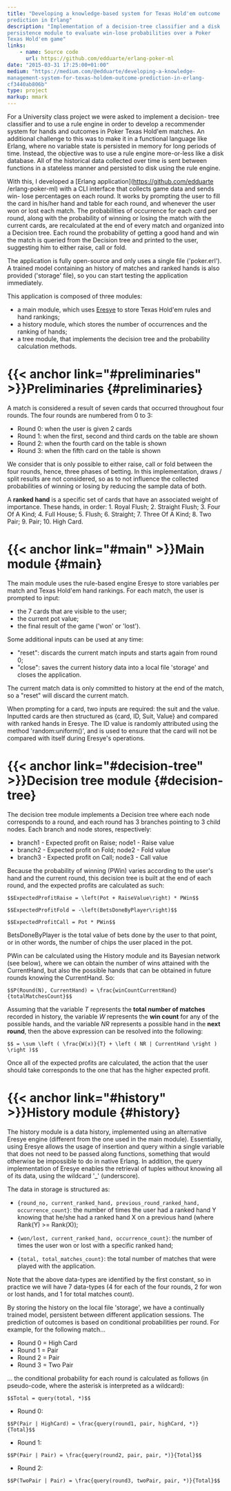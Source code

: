 ```yaml
---
title: "Developing a knowledge-based system for Texas Hold'em outcome
prediction in Erlang"
description: "Implementation of a decision-tree classifier and a disk
persistence module to evaluate win-lose probabilities over a Poker
Texas Hold'em game"
links:
    - name: Source code
      url: https://github.com/edduarte/erlang-poker-ml
date: "2015-03-31 17:25:00+01:00"
medium: "https://medium.com/@edduarte/developing-a-knowledge-
management-system-for-texas-holdem-outcome-prediction-in-erlang-
cf3440ab806b"
type: project
markup: mmark
---
```


For a University class project we were asked to implement a decision-
tree classifier and to use a rule engine in order to develop a
recommender system for hands and outcomes in Poker Texas Hold'em
matches. An additional challenge to this was to make it in a
functional language like Erlang, where no variable state is persisted
in memory for long periods of time. Instead, the objective was to use
a rule engine more-or-less like a disk database. All of the
historical data collected over time is sent between functions in a
stateless manner and persisted to disk using the rule engine.

With this, I developed a [Erlang
application](https://github.com/edduarte /erlang-poker-ml) with a CLI
interface that collects game data and sends win- lose percentages on
each round. It works by prompting the user to fill the card in
his/her hand and table for each round, and whenever the user won or
lost each match. The probabilities of occurrence for each card per
round, along with the probability of winning or losing the match with
the current cards, are recalculated at the end of every match and
organized into a Decision tree. Each round the probability of getting
a good hand and win the match is queried from the Decision tree and
printed to the user, suggesting him to either raise, call or fold.

The application is fully open-source and only uses a single file
('poker.erl'). A trained model containing an history of matches and
ranked hands is also provided ('storage' file), so you can start
testing the application immediately.

This application is composed of three modules:

- a main module, which uses
  [Eresye](http://sourceforge.net/projects/eresye/) to store Texas
  Hold'em rules and hand rankings;
- a history module, which stores the number of occurrences and the
  ranking of hands;
- a tree module, that implements the decision tree and the
  probability calculation methods.

# {{< anchor link="#preliminaries" >}}Preliminaries {#preliminaries}

A match is considered a result of seven cards that occurred
throughout four rounds. The four rounds are numbered from 0 to 3:

- Round 0: when the user is given 2 cards
- Round 1: when the first, second and third cards on the table are
  shown
- Round 2: when the fourth card on the table is shown
- Round 3: when the fifth card on the table is shown

We consider that is only possible to either raise, call or fold
between the four rounds, hence, three phases of betting. In this
implementation, draws / split results are not considered, so as to
not influence the collected probabilities of winning or losing by
reducing the sample data of both.

A **ranked hand** is a specific set of cards that have an associated
weight of importance. These hands, in order: 1. Royal Flush; 2.
Straight Flush; 3. Four Of A Kind; 4. Full House; 5. Flush; 6.
Straight; 7. Three Of A Kind; 8. Two Pair; 9. Pair; 10. High Card.



# {{< anchor link="#main" >}}Main module {#main}

The main module uses the rule-based engine Eresye to store variables
per match and Texas Hold'em hand rankings. For each match, the user
is prompted to input:

- the 7 cards that are visible to the user;
- the current pot value;
- the final result of the game ('won' or 'lost').

Some additional inputs can be used at any time:

- "reset": discards the current match inputs and starts again from
  round 0;
- "close": saves the current history data into a local file 'storage'
  and closes the application.

The current match data is only committed to history at the end of the
match, so a "reset" will discard the current match.

When prompting for a card, two inputs are required: the suit and the
value. Inputted cards are then structured as {card, ID, Suit, Value}
and compared with ranked hands in Eresye. The ID value is randomly
attributed using the method 'random:uniform()', and is used to ensure
that the card will not be compared with itself during Eresye's
operations.



# {{< anchor link="#decision-tree" >}}Decision tree module {#decision-tree}

The decision tree module implements a Decision tree where each node
corresponds to a round, and each round has 3 branches pointing to 3
child nodes. Each branch and node stores, respectively:

- branch1 - Expected profit on Raise; node1 - Raise value
- branch2 - Expected profit on Fold; node2 - Fold value
- branch3 - Expected profit on Call; node3 - Call value

Because the probability of winning (PWin) varies according to the
user's hand and the current round, this decision tree is built at the
end of each round, and the expected profits are calculated as such:

`$$ExpectedProfitRaise = \left(Pot + RaiseValue\right) * PWin$$`

`$$ExpectedProfitFold = -\left(BetsDoneByPlayer\right)$$`

`$$ExpectedProfitCall = Pot * PWin$$`

BetsDoneByPlayer is the total value of bets done by the user to that
point, or in other words, the number of chips the user placed in the
pot.

PWin can be calculated using the History module and its Bayesian
network (see below), where we can obtain the number of wins attained
with the CurrentHand, but also the possible hands that can be
obtained in future rounds knowing the CurrentHand. So:

`$$P(Round(N), CurrentHand) =
\frac{winCountCurrentHand}{totalMatchesCount}$$`

Assuming that the variable *T* represents the **total number of
matches** recorded in history, the variable *W* represents the **win
count** for any of the possible hands, and the variable *NR*
represents a possible hand in the **next round**, then the above
expression can be resolved into the following:

`$$ = \sum \left ( \frac{W(x)}{T} + \left ( NR | CurrentHand \right )
\right )$$`

Once all of the expected profits are calculated, the action that the
user should take corresponds to the one that has the higher expected
profit.



# {{< anchor link="#history" >}}History module {#history}

The history module is a data history, implemented using an
alternative Eresye engine (different from the one used in the main
module). Essentially, using Eresye allows the usage of insertion and
query within a single variable that does not need to be passed along
functions, something that would otherwise be impossible to do in
native Erlang. In addition, the query implementation of Eresye
enables the retrieval of tuples without knowing all of its data,
using the wildcard '_' (underscore).

The data in storage is structured as:

- ``{round_no, current_ranked_hand, previous_round_ranked_hand,
  occurrence_count}``: the number of times the user had a ranked hand
  Y knowing that he/she had a ranked hand X on a previous hand (where
  Rank(Y) >= Rank(X));

- ``{won/lost, current_ranked_hand, occurrence_count}``: the number
  of times the user won or lost with a specific ranked hand;

- ``{total, total_matches_count}``: the total number of matches that
  were played with the application.

Note that the above data-types are identified by the first constant,
so in practice we will have 7 data-types (4 for each of the four
rounds, 2 for won or lost hands, and 1 for total matches count).

By storing the history on the local file 'storage', we have a
continually trained model, persistent between different application
sessions. The prediction of outcomes is based on conditional
probabilities per round. For example, for the following match...

- Round 0 = High Card
- Round 1 = Pair
- Round 2 = Pair
- Round 3 = Two Pair

... the conditional probability for each round is calculated as
follows (in pseudo-code, where the asterisk is interpreted as a
wildcard):

`$$Total = query(total, *)$$`

- Round 0:

`$$P(Pair | HighCard) = \frac{query(round1, pair, highCard,
*)}{Total}$$`

- Round 1:

`$$P(Pair | Pair) = \frac{query(round2, pair, pair, *)}{Total}$$`

- Round 2:

`$$P(TwoPair | Pair) = \frac{query(round3, twoPair, pair,
*)}{Total}$$`


<script async src="/js/math-code.js"></script>
<script async src="//cdn.bootcss.com/mathjax/2.7.1/MathJax.js?config=TeX-MML-AM_CHTML"></script>
